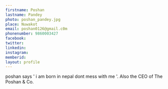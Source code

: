 ```yaml
---
firstname: Poshan
lastname: Pandey
photo: poshan_pandey.jpg
place: Nuwakot
email: poshan0126@gmail.c0m
phonenumber: 9860003427
facebook:
twitter:
linkedin:
instagram:
memberid:
layout: profile
---
```


poshan says ' i am born in nepal
dont mess with me '. Also the CEO of The Poshan & Co. 
